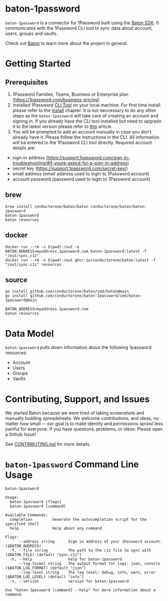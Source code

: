 # baton-1password

`baton-1password` is a connector for 1Password built using the [Baton SDK](https://github.com/conductorone/baton-sdk). It communicates with the 1Password CLI tool to sync data about account, users, groups and vaults.

Check out [Baton](https://github.com/conductorone/baton) to learn more about the project in general.

# Getting Started

## Prerequisites

1. 1Password Families, Teams, Business or Enterprise plan (https://1password.com/business-pricing).
2. Installed 1Password [CLI Tool](https://developer.1password.com/docs/cli) on your local machine. For first time install please refer to the [Install](https://developer.1password.com/docs/cli/get-started/#install) chapter. It is not neccessary to do any other steps as the `baton-1password` will take care of creating an account and signing in.
   If you already have the CLI tool installed but need to upgrade it to the latest version please refer to [this](https://developer.1password.com/docs/cli/upgrade/) article.
3. You will be prompted to add an account manually in case you don't already have it. Please follow the instructions in the CLI. All information will be entered to the 1Password CLI tool directly. Required account details are:

- sign-in address (https://support.1password.com/sign-in-troubleshooting/#if-youre-asked-for-a-sign-in-address)
- secret key (https://support.1password.com/secret-key/)
- email address (email address used to login to 1Password account)
- account password (password used to login to 1Password account)

## brew

```
brew install conductorone/baton/baton conductorone/baton/baton-1password
baton-1password
baton resources
```

## docker

```
docker run --rm -v $(pwd):/out -e BATON_ADDRESS=myaddress.1password.com baton-1password:latest -f "/out/sync.c1z"
docker run --rm -v $(pwd):/out ghcr.io/conductorone/baton:latest -f "/out/sync.c1z" resources
```

## source

```
go install github.com/conductorone/baton/cmd/baton@main
go install github.com/conductorone/baton-1password/cmd/baton-1password@main

BATON_ADDRESS=myaddress.1password.com
baton resources
```

# Data Model

`baton-1password` pulls down information about the following 1password resources:

- Account
- Users
- Groups
- Vaults

# Contributing, Support, and Issues

We started Baton because we were tired of taking screenshots and manually building spreadsheets. We welcome contributions, and ideas, no matter how small -- our goal is to make identity and permissions sprawl less painful for everyone. If you have questions, problems, or ideas: Please open a Github Issue!

See [CONTRIBUTING.md](https://github.com/ConductorOne/baton/blob/main/CONTRIBUTING.md) for more details.

# `baton-1password` Command Line Usage

```
baton-1password

Usage:
  baton-1password [flags]
  baton-1password [command]

Available Commands:
  completion         Generate the autocompletion script for the specified shell
  help               Help about any command

Flags:
      --address string      Sign in address of your 1Password account. ($BATON_ADDRESS)
  -f, --file string         The path to the c1z file to sync with ($BATON_FILE) (default "sync.c1z")
  -h, --help                help for baton-1password
      --log-format string   The output format for logs: json, console ($BATON_LOG_FORMAT) (default "json")
      --log-level string    The log level: debug, info, warn, error ($BATON_LOG_LEVEL) (default "info")
  -v, --version             version for baton-1password

Use "baton-1password [command] --help" for more information about a command.

```
